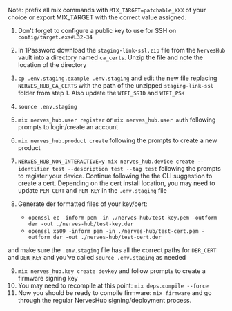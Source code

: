 Note: prefix all mix commands with `MIX_TARGET=patchable_XXX` of your choice or export MIX_TARGET with the correct value assigned.

1. Don't forget to configure a public key to use for SSH on `config/target.exs#L32-34`
2. In 1Password download the `staging-link-ssl.zip` file from the `NervesHub` vault into a directory named `ca_certs`. Unzip the file and note the location of the directory
3. `cp .env.staging.example .env.staging` and edit the new file replacing `NERVES_HUB_CA_CERTS` with the path of the unzipped `staging-link-ssl` folder from step 1. Also update the `WIFI_SSID` and `WIFI_PSK`
4. `source .env.staging`
5. `mix nerves_hub.user register` or `mix nerves_hub.user auth` following prompts to login/create an account
6. `mix nerves_hub.product create` following the prompts to create a new product
7. `NERVES_HUB_NON_INTERACTIVE=y mix nerves_hub.device create --identifier test --description test --tag test` following the prompts to register your device. Continue following the the CLI suggestion to create a cert. Depending on the cert install location, you may need to update `PEM_CERT` and `PEM_KEY` in the `.env.staging` file
8. Generate der formatted files of your key/cert:

   - `openssl ec -inform pem -in ./nerves-hub/test-key.pem -outform der -out ./nerves-hub/test-key.der`
   - `openssl x509 -inform pem -in ./nerves-hub/test-cert.pem -outform der -out ./nerves-hub/test-cert.der`

and make sure the `.env.staging` file has all the correct paths for `DER_CERT` and `DER_KEY` and you've called `source .env.staging` as needed

9. `mix nerves_hub.key create devkey` and follow prompts to create a firmware signing key
10. You may need to recompile at this point: `mix deps.compile --force`
11. Now you should be ready to compile firmware: `mix firmware` and go through the regular NervesHub signing/deployment process.
